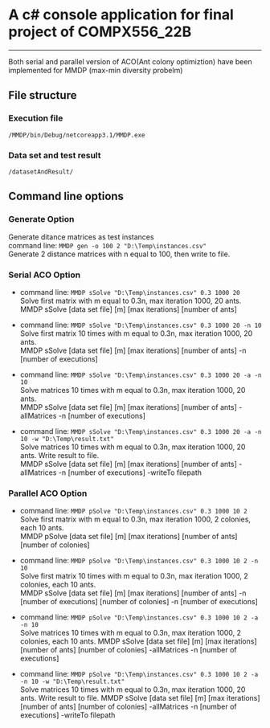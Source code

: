 # A c# console application for final project of COMPX556_22B
----
Both serial and parallel version of ACO(Ant colony optimiztion) have been implemented for MMDP (max-min diversity probelm)

## File structure
### Execution file
`/MMDP/bin/Debug/netcoreapp3.1/MMDP.exe`  

### Data set and test result
`/datasetAndResult/`

## Command line options
### Generate Option
Generate ditance matrices as test instances  
command line: `MMDP gen -o 100 2 "D:\Temp\instances.csv"`  
Generate 2 distance matrices with n equal to 100, then write to file.

### Serial ACO Option
- command line:  `MMDP sSolve "D:\Temp\instances.csv" 0.3 1000 20`  
Solve first matrix with m equal to 0.3n, max iteration 1000, 20 ants.  
MMDP sSolve [data set file] [m] [max iterations] [number of ants]  

- command line:  `MMDP sSolve "D:\Temp\instances.csv" 0.3 1000 20 -n 10`  
Solve first matrix 10 times with m equal to 0.3n, max iteration 1000, 20 ants.  
MMDP sSolve [data set file] [m] [max iterations] [number of ants] -n [number of executions]  

- command line:  `MMDP sSolve "D:\Temp\instances.csv" 0.3 1000 20 -a -n 10`  
Solve matrices 10 times with m equal to 0.3n, max iteration 1000, 20 ants.  
MMDP sSolve [data set file] [m] [max iterations] [number of ants] -allMatrices -n [number of executions]  

- command line:  `MMDP sSolve "D:\Temp\instances.csv" 0.3 1000 20 -a -n 10 -w "D:\Temp\result.txt"`  
Solve matrices 10 times with m equal to 0.3n, max iteration 1000, 20 ants. Write result to file.  
MMDP sSolve [data set file] [m] [max iterations] [number of ants] -allMatrices -n [number of executions] -writeTo filepath

### Parallel ACO Option
- command line:  `MMDP pSolve "D:\Temp\instances.csv" 0.3 1000 10 2`  
Solve first matrix with m equal to 0.3n, max iteration 1000, 2 colonies, each 10 ants.  
MMDP pSolve [data set file] [m] [max iterations] [number of ants] [number of colonies]

- command line:  `MMDP pSolve "D:\Temp\instances.csv" 0.3 1000 10 2 -n 10`  
Solve first matrix 10 times with m equal to 0.3n, max iteration 1000, 2 colonies, each 10 ants.  
MMDP sSolve [data set file] [m] [max iterations] [number of ants] -n [number of executions] [number of colonies] -n [number of executions]  

- command line:  `MMDP pSolve "D:\Temp\instances.csv" 0.3 1000 10 2 -a -n 10`  
Solve matrices 10 times with m equal to 0.3n, max iteration 1000, 2 colonies, each 10 ants.
MMDP sSolve [data set file] [m] [max iterations] [number of ants] [number of colonies] -allMatrices -n [number of executions]  

- command line:  `MMDP pSolve "D:\Temp\instances.csv" 0.3 1000 10 2 -a -n 10 -w "D:\Temp\result.txt"`  
Solve matrices 10 times with m equal to 0.3n, max iteration 1000, 20 ants. Write result to file.
MMDP sSolve [data set file] [m] [max iterations] [number of ants] [number of colonies] -allMatrices -n [number of executions] -writeTo filepath

